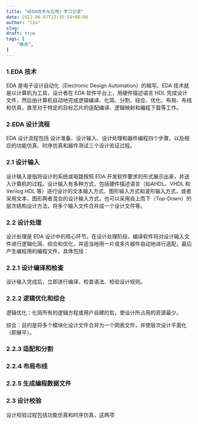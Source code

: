 ```yaml
---
title: "《EDA技术与应用》学习记录"
date: 2022-06-07T22:35:54+08:00
author: "lzx"
slug: 
draft: true
tags: [
    "瞎说",
]
---
```


### 1.EDA 技术

EDA 是电子设计自动化（Electronic Design Automation）的缩写。EDA 技术就是以计算机为工具，设计者在 EDA 软件平台上，用硬件描述语言 HDL 完成设计文件，然后由计算机自动地完成逻辑编译、化简、分割、综合、优化、布局、布线和仿真，直至对于特定的目标芯片的适配编译、逻辑映射和编程下载等工作。

### 2.EDA 设计流程

EDA 设计流程包括 设计准备、设计输入、设计处理和器件编程四个步骤，以及相应的功能仿真、时序仿真和器件测试三个设计验证过程。

### 2.1 设计输入

设计输入是指将设计的系统或电路按照 EDA 开发软件要求的形式展示出来，并送入计算机的过程。设计输入有多种方式，包括硬件描述语言（如AHDL、VHDL 和 Verilog HDL 等）进行设计的文本输入方式、图形输入方式和波形输入方式，或者采用文本、图形两者混合的设计输入方式。也可以采用自上而下（Top-Down）的层次结构设计方法，将多个输入文件合并成一个设计文件等。

### 2.2 设计处理

设计处理是 EDA 设计中的核心环节。在设计处理阶段，编译软件将对设计输入文件进行逻辑化简、综合和优化，并适当地用一片或多片器件自动地进行适配，最后产生编程用的编程文件。具体包括：

### 2.2.1 设计编译和检查

设计输入完成后，立即进行编译，检查语法、检验设计规则。

### 2.2.2 逻辑优化和综合

逻辑优化：化简所有的逻辑方程或用户自建的宏，使设计所占用的资源最少。

综合：目的是将多个模块化设计文件合并为一个网表文件，并使层次设计平面化（即展平）。

### 2.2.3 适配和分割 



### 2.2.4 布局布线


### 2.2.5 生成编程数据文件


### 2.3 设计校验

设计校验过程包括功能仿真和时序仿真，这两项
